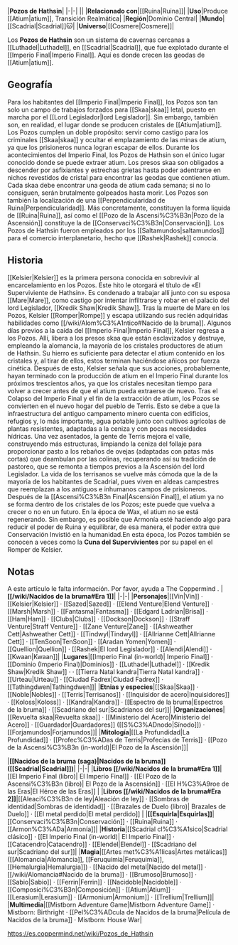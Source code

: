 

|**Pozos de Hathsin**|
|-|-|
||
|**Relacionado con**|[[Ruina\|Ruina]]|
|**Uso**|Produce [[Atium\|atium]], Transición Realmática|
|**Región**|Dominio Central|
|**Mundo**|[[Scadrial\|Scadrial]]🐱︎|
|**Universo**|[[Cosmere\|Cosmere]]|

Los **Pozos de Hathsin** son un sistema de cavernas cercanas a [[Luthadel\|Luthadel]], en [[Scadrial\|Scadrial]], que fue explotado durante el [[Imperio Final\|Imperio Final]]. Aquí es donde crecen las geodas de [[Atium\|atium]].

## Geografía
Para los habitantes del [[Imperio Final\|Imperio Final]], los Pozos son tan solo un campo de trabajos forzados para [[Skaa\|skaa]] letal, puesto en marcha por el [[Lord Legislador\|lord Legislador]]. Sin embargo, también son, en realidad, el lugar donde se producen cristales de [[Atium\|atium]]. Los Pozos cumplen un doble propósito: servir como castigo para los criminales [[Skaa\|skaa]] y ocultar el emplazamiento de las minas de atium, ya que los prisioneros nunca logran escapar de ellos. Durante los acontecimientos del Imperio Final, los Pozos de Hathsin son el único lugar conocido donde se puede extraer atium. Los presos skaa son obligados a descender por asfixiantes y estrechas grietas hasta poder adentrarse en nichos revestidos de cristal para encontrar las geodas que contienen atium. Cada skaa debe encontrar una geoda de atium cada semana; si no lo consiguen, serán brutalmente golpeados hasta morir.
Los Pozos son también la localización de una [[Perpendicularidad de Ruina\|Perpendicularidad]]. Más concretamente, constituyen la forma líquida de [[Ruina\|Ruina]], así como el [[Pozo de la Ascensi%C3%B3n\|Pozo de la Ascensión]] constituye la de [[Conservaci%C3%B3n\|Conservación]]. Los Pozos de Hathsin fueron empleados por los [[Saltamundos\|saltamundos]] para el comercio interplanetario, hecho que [[Rashek\|Rashek]] conocía.

## Historia
[[Kelsier\|Kelsier]] es la primera persona conocida en sobrevivir al encarcelamiento en los Pozos. Este hito le otorgará el título de «El Superviviente de Hathsin». Es condenado a trabajar allí junto con su esposa [[Mare\|Mare]], como castigo por intentar infiltrarse y robar en el palacio del lord Legislador, [[Kredik Shaw\|Kredik Shaw]]. Tras la muerte de Mare en los Pozos, Kelsier [[Romper\|Rompe]] y escapa utilizando sus recién adquiridas habilidades como [[/wiki/Alom%C3%A1ntico#Nacido de la bruma]].
Algunos días previos a la caída del [[Imperio Final\|Imperio Final]], Kelsier regresa a los Pozos. Allí, libera a los presos skaa que están esclavizados y destruye, empleando la alomancia, la mayoría de los cristales productores de atium de Hathsin. Su hierro es suficiente para detectar el atium contenido en los cristales y, al tirar de ellos, estos terminan haciéndose añicos por fuerza cinética. Después de esto, Kelsier señala que sus acciones, probablemente, hayan terminado con la producción de atium en el Imperio Final durante los próximos trescientos años, ya que los cristales necesitan tiempo para volver a crecer antes de que el atium pueda extraerse de nuevo.
Tras el Colapso del Imperio Final y el fin de la extracción de atium, los Pozos se convierten en el nuevo hogar del pueblo de Terris. Esto se debe a que la infraestructura del antiguo campamento minero cuenta con edificios, refugios y, lo más importante, agua potable junto con cultivos agrícolas de plantas resistentes, adaptadas a la ceniza y con pocas necesidades hídricas. Una vez asentados, la gente de Terris mejora el valle, construyendo más estructuras, limpiando la ceniza del follaje para proporcionar pasto a los rebaños de ovejas (adaptadas con patas más cortas) que deambulan por las colinas, recuperando así su tradición de pastoreo, que se remonta a tiempos previos a la Ascensión del lord Legislador. La vida de los terrisanos se vuelve más cómoda que la de la mayoría de los habitantes de Scadrial, pues viven en aldeas campestres que reemplazan a los antiguos e inhumanos campos de prisioneros.
Después de la [[Ascensi%C3%B3n Final\|Ascensión Final]], el atium ya no se forma dentro de los cristales de los Pozos; este puede que vuelva a crecer o no en un futuro. En la época de Wax, el atium no se está regenerando. Sin embargo, es posible que Armonía esté haciendo algo para reducir el poder de Ruina y equilibrar, de esa manera, el poder extra que Conservación Invistió en la humanidad.En esta época, los Pozos también se conocen a veces como la **Cuna del Supervivientes** por su papel en el Romper de Kelsier.

## Notas

A este artículo le falta información. Por favor, ayuda a The Coppermind .
|**[[/wiki/Nacidos de la bruma#Era 1]]**|
|-|-|
|**Personajes**|[[Vin\|Vin]] · [[Kelsier\|Kelsier]] · [[Sazed\|Sazed]] · [[Elend Venture\|Elend Venture]] · [[Marsh\|Marsh]] · [[Fantasma\|Fantasma]] · [[Edgard Ladrian\|Brisa]] · [[Ham\|Ham]] · [[Clubs\|Clubs]] · [[Dockson\|Dockson]] · [[Straff Venture\|Straff Venture]] · [[Zane Venture\|Zane]] · [[Ashweather Cett\|Ashweather Cett]] · [[Tindwyl\|Tindwyl]] · [[Allrianne Cett\|Allrianne Cett]] · [[TenSoon\|TenSoon]] · [[Aradan Yomen\|Yomen]] · [[Quellion\|Quellion]] · [[Rashek\|El lord Legislador]] · [[Alendi\|Alendi]] · [[Kwaan\|Kwaan]]|
|**Lugares**|[[Imperio Final (in-world)\| Imperio Final]] · [[Dominio (Imperio Final)\|Dominios]] · [[Luthadel\|Luthadel]] · [[Kredik Shaw\|Kredik Shaw]] ·  · [[Tierra Natal kandra\|Tierra Natal kandra]] · [[Urteau\|Urteau]] · [[Ciudad Fadrex\|Ciudad Fadrex]] · [[Tathingdwen\|Tathingdwen]]|
|**Etnias y especies**|[[Skaa\|Skaa]] · [[Noble\|Nobles]] · [[Terris\|Terrisanos]] · [[Inquisidor de acero\|Inquisidores]] · [[Koloss\|Koloss]] · [[Kandra\|Kandra]] · [[Espectro de la bruma\|Espectros de la bruma]] · [[Scadriano del sur\|Scadrianos del sur]]|
|**Organizaciones**|[[Revuelta skaa\|Revuelta skaa]] · [[Ministerio del Acero\|Ministerio del Acero]] · [[Guardador\|Guardadores]] ([[S%C3%ADnodo\|Sínodo]]) · [[Forjamundos\|Forjamundos]]|
|**Mitología**|[[La Profundidad\|La Profundidad]] · [[Profec%C3%ADas de Terris\|Profecías de Terris]] · [[Pozo de la Ascensi%C3%B3n (in-world)\|El Pozo de la Ascensión]]|

|**[[Nacidos de la bruma (saga)\|Nacidos de la bruma]] ([[Scadrial\|Scadrial]])**|
|-|-|
|**Libros [[/wiki/Nacidos de la bruma#Era 1]]**|[[El Imperio Final (libro)\| El Imperio Final]] · [[El Pozo de la Ascensi%C3%B3n (libro)\| El Pozo de la Ascensión]] · [[El H%C3%A9roe de las Eras\|El Héroe de las Eras]] |
|**Libros [[/wiki/Nacidos de la bruma#Era 2]]**|[[Aleaci%C3%B3n de ley\|Aleación de ley]] · [[Sombras de identidad\|Sombras de identidad]] · [[Brazales de Duelo (libro)\| Brazales de Duelo]] · [[El metal perdido\|El metal perdido]]  |
|**[[Esquirla\|Esquirlas]]**|[[Conservaci%C3%B3n\|Conservación]] · [[Ruina\|Ruina]] · [[Armon%C3%ADa\|Armonía]]|
|**Historia**|[[Scadrial cl%C3%A1sico\|Scadrial clásico]] · [[El Imperio Final (in-world)\| El Imperio Final]] · [[Catacendro\|Catacendro]] · [[Elendel\|Elendel]] · [[Scadriano del sur\|Scadriano del sur]]|
|**Magia**|[[Artes met%C3%A1licas\|Artes metálicas]] ([[Alomancia\|Alomancia]], [[Feruquimia\|Feruquimia]], [[Hemalurgia\|Hemalurgia]]) · [[Nacido del metal\|Nacido del metal]] · [[/wiki/Alomancia#Nacido de la bruma]] · [[Brumoso\|Brumoso]] · [[Sabio\|Sabio]] · [[Ferrin\|Ferrin]] · [[Nacidoble\|Nacidoble]] · [[Composici%C3%B3n\|Composición]] · [[Atium\|Atium]] · [[Lerasium\|Lerasium]] · [[Armonium\|Armonium]] · [[Trellium\|Trellium]]|
|**Multimedia**|[[Mistborn Adventure Game\|Mistborn Adventure Game‎‎]] · Mistborn: Birthright · [[Pel%C3%ADcula de Nacidos de la bruma\|Película de Nacidos de la bruma]] · Mistborn: House War|



https://es.coppermind.net/wiki/Pozos_de_Hathsin